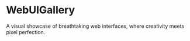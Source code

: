 # WebUIGallery
A visual showcase of breathtaking web interfaces, where creativity meets pixel perfection.
